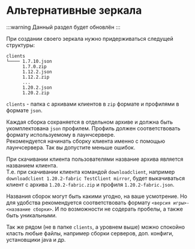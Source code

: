 # Альтернативные зеркала

:::warning
Данный раздел будет обновлён
:::

При создании своего зеркала нужно придерживаться следущей структуры:

```
clients
└──── 1.7.10.json
      1.7.0.zip
      1.12.2.json
      1.12.2.zip
      ...
      1.20.2.json
      1.20.2.zip
```

`clients` - папка с архивами клиентов в `zip` формате и профилями в формате `json`.

Каждая сборка сохраняется в отдельном архиве и должна быть укомплектована `json` профилем. Профиль должен соответствовать формату используемому в лаунчсервере.\
Рекомендуется начинать сборку клиента именно с помощью лаунчсервера. Так вы допустите меньше ошибок.

При скачивании клиента пользователями название архива является названием клиента.\
Т.е. при скачивании клиента командой `downloadclient`, например `downloadclient 1.20.2-fabric TestClient mirror`, будет выкачиваться клиент с архива `1.20.2-fabric.zip` и профиля `1.20.2-fabric.json`.

Названия сборок могут быть какими угодно, на ваше усмотрение. Но для удобства рекомендуется соответствовать формату `<версия игры>-<название сборки>`. И по возможности не содерать пробелы, а также быть уникальными.

Так же рядом (не в папке `clients`, а уровнем выше) можно спокойно класть любые файлы, например сборки серверов, доп. конфиги, установщики java и др.
